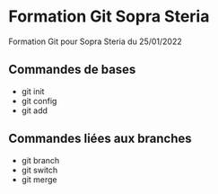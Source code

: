 # Formation Git Sopra Steria

Formation Git pour Sopra Steria du 25/01/2022

## Commandes de bases

- git init
- git config
- git add

## Commandes liées aux branches

- git branch
- git switch
- git merge
